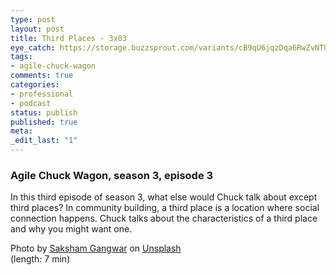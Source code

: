 ```yaml
---
type: post
layout: post
title: Third Places - 3x03
eye_catch: https://storage.buzzsprout.com/variants/cB9qU6jqzDqa6RwZvNTUgo1E/8d66eb17bb7d02ca4856ab443a78f2148cafbb129f58a3c81282007c6fe24ff2?.jpg
tags:
- agile-chuck-wagon
comments: true
categories:
- professional
- podcast
status: publish
published: true
meta:
_edit_last: "1"
---
```


### Agile Chuck Wagon, season 3, episode 3

In this third episode of season 3, what else would Chuck talk about except third places? In community building, a third place is a location where social connection happens. Chuck talks about the characteristics of a third place and why you might want one.

<div class="_3bJ2H CHExY">
<div class="_1l8RX _1ByhS">Photo by <a href="https://unsplash.com/photos/YVgOh8w1R4s?utm_source=unsplash&amp;utm_medium=referral&amp;utm_content=creditCopyText">Saksham Gangwar</a> on <a href="https://unsplash.com/?utm_source=unsplash&amp;utm_medium=referral&amp;utm_content=creditCopyText">Unsplash</a></div>
</div> (length: 7 min)
